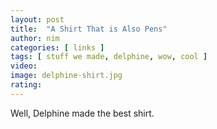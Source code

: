 ```yaml
---
layout: post
title:  "A Shirt That is Also Pens"
author: nim
categories: [ links ]
tags: [ stuff we made, delphine, wow, cool ]
video: 
image: delphine-shirt.jpg
rating: 
---
```


Well, Delphine made the best shirt.